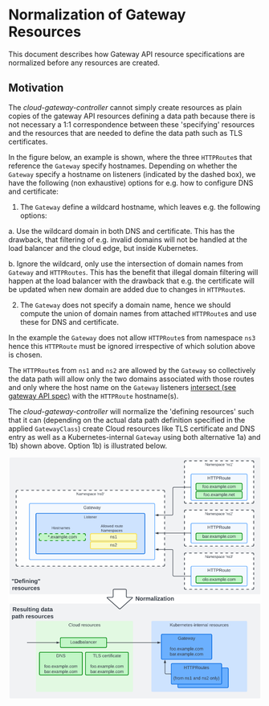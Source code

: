 # Normalization of Gateway Resources

This document describes how Gateway API resource specifications are
normalized before any resources are created.

## Motivation

The *cloud-gateway-controller* cannot simply create resources as plain
copies of the gateway API resources defining a data path because there
is not necessary a 1:1 correspondence between these 'specifying'
resources and the resources that are needed to define the data path
such as TLS certificates.

In the figure below, an example is shown, where the three `HTTPRoute`s
that reference the `Gateway` specify hostnames. Depending on whether
the `Gateway` specify a hostname on listeners (indicated by the dashed
box), we have the following (non exhaustive) options for e.g. how to
configure DNS and certificate:

1. The `Gateway` define a wildcard hostname, which leaves e.g. the
   following options:

  a. Use the wildcard domain in both DNS and certificate. This has the
     drawback, that filtering of e.g. invalid domains will not be handled
     at the load balancer and the cloud edge, but inside Kubernetes.

  b. Ignore the wildcard, only use the intersection of domain names
     from `Gateway` and `HTTPRoutes`. This has the benefit that
     illegal domain filtering will happen at the load balancer with
     the drawback that e.g. the certificate will be updated when new
     domain are added due to changes in `HTTPRoute`s.

2. The `Gateway` does not specify a domain name, hence we should
   compute the union of domain names from attached `HTTPRoute`s and use
   these for DNS and certificate.

In the example the `Gateway` does not allow `HTTPRoute`s from
namespace `ns3` hence this `HTTPRoute` must be ignored irrespective of
which solution above is chosen.

The `HTTPRoute`s from `ns1` and `ns2` are allowed by the `Gateway` so
collectively the data path will allow only the two domains associated
with those routes and only where the host name on the `Gateway`
listeners [intersect (see gateway API
spec)](https://gateway-api.sigs.k8s.io/references/spec/#gateway.networking.k8s.io%2fv1beta1.Listener)
with the `HTTPRoute` hostname(s).

The *cloud-gateway-controller* will normalize the 'defining resources'
such that it can (depending on the actual data path definition
specified in the applied `GatewayClass`) create Cloud resources like
TLS certificate and DNS entry as well as a Kubernetes-internal
`Gateway` using both alternative 1a) and 1b) shown above. Option 1b)
is illustrated below.

![Normalization of TLDs](images/normalization-tld.png)
